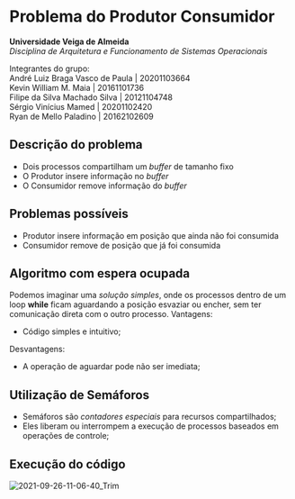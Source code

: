 ﻿# Problema do Produtor Consumidor
 
 
**Universidade Veiga de Almeida**  
*Disciplina de Arquitetura e Funcionamento de Sistemas Operacionais*  

Integrantes do grupo:  
André Luiz Braga Vasco de Paula | 20201103664  
Kevin William M. Maia | 20161101736  
Filipe da Silva Machado Silva | 20121104748  
Sérgio Vinícius Mamed | 20201102420  
Ryan de Mello Paladino | 20162102609

## Descrição do problema
- Dois processos compartilham um *buffer* de tamanho fixo
- O Produtor insere informação no *buffer*
- O Consumidor remove informação do *buffer*

## Problemas possíveis
- Produtor insere informação em posição que ainda não foi consumida
- Consumidor remove de posição que já foi consumida

## Algoritmo com espera ocupada
Podemos imaginar uma *solução simples*, onde os processos dentro de um loop **while** ficam aguardando a posição esvaziar ou encher, sem ter comunicação direta com o outro processo.
Vantagens:
- Código simples e intuitivo;

Desvantagens:
- A operação de aguardar pode não ser imediata;

## Utilização de Semáforos
- Semáforos são *contadores especiais* para recursos compartilhados;
- Eles liberam ou interrompem a execução de processos baseados em operações de controle;

## Execução do código
![2021-09-26-11-06-40_Trim](https://user-images.githubusercontent.com/31835560/134811403-6855b840-d0a1-4702-a792-cdfcef841a11.gif)

